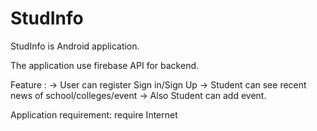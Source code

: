 # StudInfo

StudInfo is Android application. 

The application use firebase API for backend.

Feature : -> User can register Sign in/Sign Up
          -> Student can see recent news of school/colleges/event
          -> Also Student can add event.
          
Application requirement: require Internet

